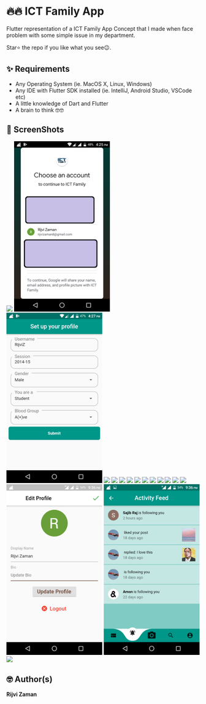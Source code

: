 # 🔥🔥 ICT Family App
Flutter representation of a ICT Family App Concept that I made when face problem with some simple issue in my department.

Star⭐ the repo if you like what you see😉.

## ✨ Requirements
* Any Operating System (ie. MacOS X, Linux, Windows)
* Any IDE with Flutter SDK installed (ie. IntelliJ, Android Studio, VSCode etc)
* A little knowledge of Dart and Flutter
* A brain to think 🤓🤓


## 📸 ScreenShots

<img src="ss/1.png" width="250"/> <img src="ss/2.png" width="250"/>
<img src="ss/3.png" width="250"/> <img src="ss/4.png" width="250"/>
<img src="ss/5.png" width="250"/> <img src="ss/6.png" width="250"/>
<img src="ss/7.png" width="250"/> <img src="ss/8.png" width="250"/>
<img src="ss/9.png" width="250"/> <img src="ss/10.png" width="250"/>
<img src="ss/11.png" width="250"/> <img src="ss/12.png" width="250"/>
<img src="ss/13.png" width="250"/> <img src="ss/14.png" width="250"/>
<img src="ss/15.png" width="250"/> <img src="ss/16.png" width="250"/>
<img src="ss/17.png" width="250"/>


## 🤓 Author(s)
**Rijvi Zaman**

